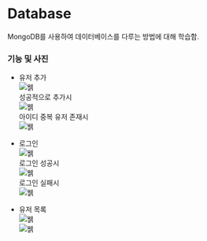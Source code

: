 # Database

MongoDB를 사용하여 데이터베이스를 다루는 방법에 대해 학습함.

### 기능 및 사진

- 유저 추가    
![웱](https://raw.githubusercontent.com/junhyuk0801/WebStudy/master/Nodejs/DatabaseExample/cap1.JPG)   
성공적으로 추가시   
![웱](https://raw.githubusercontent.com/junhyuk0801/WebStudy/master/Nodejs/DatabaseExample/cap2.JPG)   
아이디 중복 유저 존재시   
![웱](https://raw.githubusercontent.com/junhyuk0801/WebStudy/master/Nodejs/DatabaseExample/cap3.JPG)   
   
- 로그인   
![웱](https://raw.githubusercontent.com/junhyuk0801/WebStudy/master/Nodejs/DatabaseExample/cap4.JPG)   
로그인 성공시   
![웱](https://raw.githubusercontent.com/junhyuk0801/WebStudy/master/Nodejs/DatabaseExample/cap5.JPG)   
로그인 실패시   
![웱](https://raw.githubusercontent.com/junhyuk0801/WebStudy/master/Nodejs/DatabaseExample/cap6.JPG)   
   
- 유저 목록   
![웱](https://raw.githubusercontent.com/junhyuk0801/WebStudy/master/Nodejs/DatabaseExample/cap7.JPG)   
![웱](https://raw.githubusercontent.com/junhyuk0801/WebStudy/master/Nodejs/DatabaseExample/cap8.JPG)   
